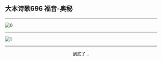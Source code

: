 
## 大本诗歌696 福音-奥秘
        
<div id="aplayer0"></div>

---

<img alt="0" data-original="https://cdn.jsdelivr.net/gh/k34869/shi/data/d0700/0">

---

<img alt="1" data-original="https://cdn.jsdelivr.net/gh/k34869/shi/data/d0700/1">

---

<p style="text-align: center">到底了...</p>

<script src="/js/dist-view.js"></script>

<script>
MAIN.id = 'd0700';
        
const ap0 = new APlayer({
    container: document.getElementById('aplayer0'),
    volume: 1,
    loop: 'none',
    preload: 'none',
    audio: [{
        name: '大本诗歌696.mp3',
        artist: '大本诗歌',
        url: 'https://res.wx.qq.com/voice/getvoice?mediaid=MzI0NTk3MDM5M18yMjQ3NDk2NDMw',
        cover: '/favicon'
    }]
});
</script>

